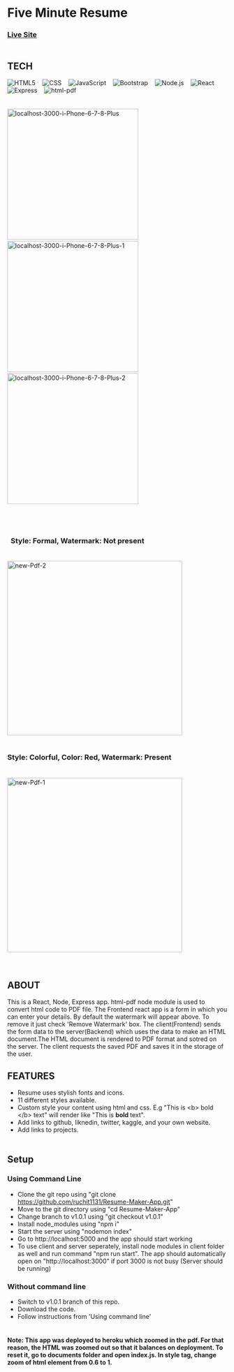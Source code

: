 # Five Minute Resume

### [Live Site](https://five-minute-resume.herokuapp.com/)<br/><br/>

## TECH

  ![HTML5](https://img.shields.io/badge/-HTML5-333333?style=flat&logo=HTML5)&nbsp;&nbsp;&nbsp;
  ![CSS](https://img.shields.io/badge/-CSS-333333?style=flat&logo=CSS3&logoColor=1572B6)&nbsp;&nbsp;&nbsp;
  ![JavaScript](https://img.shields.io/badge/-JavaScript-333333?style=flat&logo=javascript)&nbsp;&nbsp;&nbsp;
  ![Bootstrap](https://img.shields.io/badge/-Bootstrap-333333?style=flat&logo=bootstrap&logoColor=563D7C)&nbsp;&nbsp;&nbsp;
  ![Node.js](https://img.shields.io/badge/-Node.js-333333?style=flat&logo=node.js)&nbsp;&nbsp;&nbsp;
  ![React](https://img.shields.io/badge/-React-333333?style=flat&logo=react)&nbsp;&nbsp;&nbsp;
  ![Express](https://img.shields.io/badge/-Express-333333?style=flat&logo=express)&nbsp;&nbsp;&nbsp;
  ![html-pdf](https://img.shields.io/static/v1?label=module&message=html-pdf&color=blue)&nbsp;&nbsp;&nbsp;<br/><br/><br/>
<a href="https://ibb.co/q1gSmx9"><img src="https://i.ibb.co/ggW2t6w/localhost-3000-i-Phone-6-7-8-Plus.png" alt="localhost-3000-i-Phone-6-7-8-Plus" width="300"  border="0" /></a>&nbsp;&nbsp;&nbsp;&nbsp;
<a href="https://ibb.co/sPBjhT7"><img src="https://i.ibb.co/hMqskG0/localhost-3000-i-Phone-6-7-8-Plus-1.png" alt="localhost-3000-i-Phone-6-7-8-Plus-1" width="300" border="0" /></a>&nbsp;&nbsp;&nbsp;&nbsp;
<a href="https://ibb.co/VDsCNjn"><img src="https://i.ibb.co/sQZ1Pmx/localhost-3000-i-Phone-6-7-8-Plus-2.png" alt="localhost-3000-i-Phone-6-7-8-Plus-2" width="300" border="0" /></a><br/><br/><br/><br/>


### &nbsp;&nbsp;Style: Formal, Watermark: Not present<br/><br/>


<a href="https://ibb.co/M7P4HzR"><img src="https://i.ibb.co/89Ppwyj/new-Pdf-2.jpg" alt="new-Pdf-2" width="400" border="0" /></a><br/><br/>
### Style: Colorful, Color: Red, Watermark: Present<br/><br/>
<a href="https://ibb.co/g9tF9jv"><img src="https://i.ibb.co/3dSYdrf/new-Pdf-1.jpg" alt="new-Pdf-1"  width="400" border="0" /></a><br/><br/><br/>

## ABOUT
  This is a React, Node, Express app. html-pdf node module is used to convert html code to PDF file. The Frontend react app is a form in which you can enter your details. By default the watermark will appear above. To remove it just check 'Remove Watermark' box. The client(Frontend) sends the form data to the server(Backend) which uses the data to make an HTML document.The HTML document is rendered to PDF format and sotred on the server. The client requests the saved PDF and saves it in the storage of the user.

## FEATURES

  + Resume uses stylish fonts and icons.
  + 11 different styles available.
  + Custom style your content using html and css. E.g "This is &lt;b&gt; bold &lt;/b&gt; text" will render like  "This is <b> bold </b> text".
  + Add links to github, liknedin, twitter, kaggle, and your own website.
  + Add links to projects.
<br/><br/>

## Setup

### Using Command Line

  + Clone the git repo using "git clone https://github.com/ruchit1131/Resume-Maker-App.git"
  + Move to the git directory using "cd Resume-Maker-App"
  + Change branch to v1.0.1 using "git checkout v1.0.1"
  + Install node_modules using "npm i"
  + Start the server using "nodemon index"
  + Go to http://localhost:5000 and the app should start working
  + To use client and server seperately, install node modules in client folder as well and run command "npm run start". The app should automatically open on "http://localhost:3000" if port 3000 is not busy (Server should be running)

### Without command line

  + Switch to v1.0.1 branch of this repo.
  + Download the code.
  + Follow instructions from 'Using command line' 
<br/><br/>


#### Note: This app was deployed to heroku which zoomed in the pdf. For that reason, the HTML was zoomed out so that it balances on deployment. To reset it, go to documents folder and open index.js. In style tag, change zoom of html element from 0.6 to 1.
